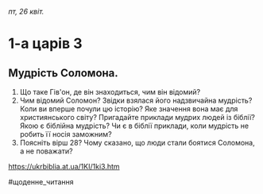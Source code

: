 
_пт, 26 квіт._

# 1-а царів 3

## Мудрість Соломона.
1. Що таке Гів'он, де він знаходиться, чим він відомий?
2. Чим відомий Соломон? Звідки взялася його надзвичайна мудрість? Коли ви вперше почули цю історію? Яке значення вона має для християнського світу? Пригадайте приклади мудрих людей із біблії? Якою є біблійна мудрість? Чи є в біблії приклади, коли мудрість не робить її носія заможним?
3. Поясніть вірш 28? Чому сказано, що люди стали боятися Соломона, а не поважати?

https://ukrbiblia.at.ua/1KI/1ki3.htm 

#щоденне_читання
